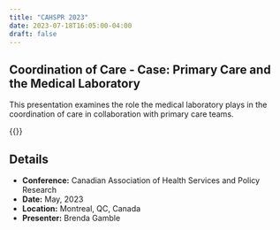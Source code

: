 ```yaml
---
title: "CAHSPR 2023"
date: 2023-07-18T16:05:00-04:00
draft: false
---
```


## Coordination of Care - Case: Primary Care and the Medical Laboratory

This presentation examines the role the medical laboratory plays in the coordination of care in collaboration with primary care teams.

{{<youtube JAxOe2LZrj0>}}

## Details
- **Conference:** Canadian Association of Health Services and Policy Research
- **Date:** May, 2023
- **Location:** Montreal, QC, Canada
- **Presenter:** Brenda Gamble